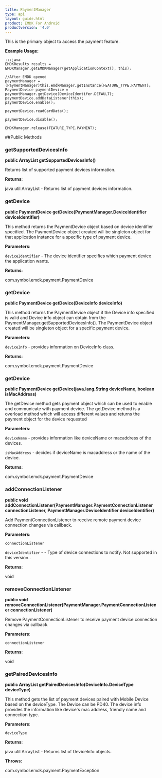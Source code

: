 ```yaml
---
title: PaymentManager
type: api
layout: guide.html
product: EMDK For Android
productversion: '4.0'
---
```



This is the primary object to access the payment feature.
 
 

**Example Usage:**
	
	:::java
	EMDKResults results = EMDKManager.getEMDKManager(getApplicationContext(), this);
	
	//After EMDK opened
	paymentManager = (PaymentManager)this.emdkManager.getInstance(FEATURE_TYPE.PAYMENT);
	PaymentDevice paymentDevice = paymentManager.getDevice(DeviceIdentifer.DEFAULT);
	paymentDevice.addDataListener(this);
	paymentDevice.enable();
	
	paymentDevice.readCardData();
	
	paymentDevice.disable();
	
	EMDKManager.release(FEATURE_TYPE.PAYMENT);
	
	
	


##Public Methods

### getSupportedDevicesInfo

**public ArrayList getSupportedDevicesInfo()**

Returns list of supported payment devices information.

**Returns:**

java.util.ArrayList - Returns list of payment devices information.

### getDevice

**public PaymentDevice getDevice(PaymentManager.DeviceIdentifier deviceIdentifier)**

This method returns the PaymentDevice object based on device identifier specified. 
 The PaymentDevice object created will be singleton object for that application instance for a specific type of payment device.

**Parameters:**

`deviceIdentifier` - The device identifier specifies which payment device the application wants.

**Returns:**

com.symbol.emdk.payment.PaymentDevice

### getDevice

**public PaymentDevice getDevice(DeviceInfo deviceInfo)**

This method returns the PaymentDevice object if the Device info specified is valid
 and Device info object can obtain from the PaymentManager.getSupportedDevicesInfo(). 
 The PaymentDevice object created will be singleton object for a specific payment device.

**Parameters:**

`deviceInfo` - provides information on DeviceInfo class.

**Returns:**

com.symbol.emdk.payment.PaymentDevice

### getDevice

**public PaymentDevice getDevice(java.lang.String deviceName, boolean isMacAddress)**

The getDevice method gets payment object which can be used to enable and communicate with payment device. 
 The getDevice method is a overload method which will access different values and returns the payment object 
 for the device requested

**Parameters:**

`deviceName` - provides information like deviceName or macaddress of the devices.

`isMacAddress` - decides if deviceName is macaddress or the name of the device.

**Returns:**

com.symbol.emdk.payment.PaymentDevice

### addConnectionListener

**public void addConnectionListener(PaymentManager.PaymentConnectionListener connectionListener, PaymentManager.DeviceIdentifier deviceIdentifier)**

Add PaymentConnectionListener to receive remote payment device connection changes via
 callback.

**Parameters:**

`connectionListener`

`deviceIdentifier` - - Type of device connections to notify. Not supported in this version..

**Returns:**

void

### removeConnectionListener

**public void removeConnectionListener(PaymentManager.PaymentConnectionListener connectionListener)**

Remove PaymentConnectionListener to receive payment device connection changes
 via callback.

**Parameters:**

`connectionListener`

**Returns:**

void

### getPairedDevicesInfo

**public ArrayList getPairedDevicesInfo(DeviceInfo.DeviceType deviceType)**

This method gets the list of payment devices paired with Mobile Device based on the deviceType. 
 The Device can be PD40. The device info provides the information like device's mac address,
 friendly name and connection type.

**Parameters:**

`deviceType`

**Returns:**

java.util.ArrayList - Returns list of DeviceInfo objects.

**Throws:**

com.symbol.emdk.payment.PaymentException











